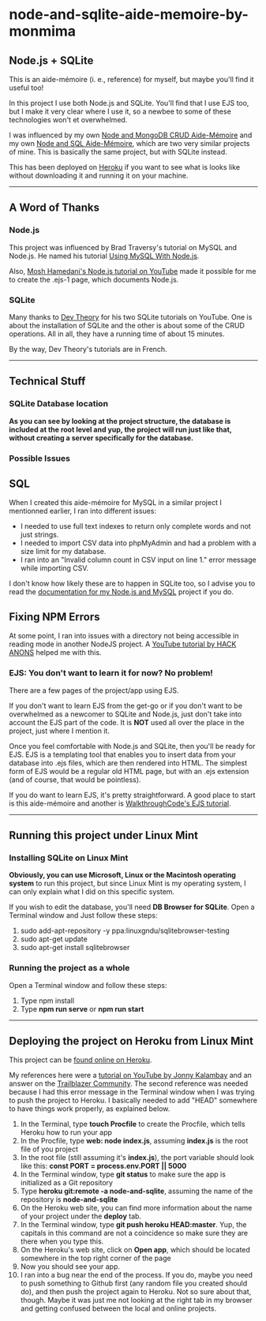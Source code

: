 # node-and-sqlite-aide-memoire-by-monmima

## Node.js + SQLite

This is an aide-mémoire (i. e., reference) for myself, but maybe you'll find it useful too!

In this project I use both Node.js and SQLite. You'll find that I use EJS too, but I make it very clear where I use it, so a newbee to some of these technologies won't et overwhelmed.

I was influenced by my own [Node and MongoDB CRUD Aide-Mémoire](https://github.com/monmima/node-and-mongodb-crud-aide-memoire-by-monmima) and my own [Node and SQL Aide-Mémoire](https://github.com/monmima/node-and-sql-aide-memoire-by-monmima), which are two very similar projects of mine. This is basically the same project, but with SQLite instead.

This has been deployed on [Heroku](https://node-and-sqlite.herokuapp.com/) if you want to see what is looks like without downloading it and running it on your machine.

___

## A Word of Thanks

### Node.js

This project was influenced by Brad Traversy's tutorial on MySQL and Node.js. He named his tutorial [Using MySQL With Node.js](https://www.youtube.com/watch?v=EN6Dx22cPRI).

Also, [Mosh Hamedani's Node.js tutorial on YouTube](https://www.youtube.com/watch?v=TlB_eWDSMt4) made it possible for me to create the .ejs-1 page, which documents Node.js.

### SQLite

Many thanks to [Dev Theory](https://www.youtube.com/watch?v=ueCT4HlQDwQ) for his two SQLite tutorials on YouTube. One is about the installation of SQLite and the other is about some of the CRUD operations. All in all, they have a running time of about 15 minutes.

By the way, Dev Theory's tutorials are in French.

___

## Technical Stuff

### SQLite Database location

**As you can see by looking at the project structure, the database is included at the root level and yup, the project will run just like that, without creating a server specifically for the database.**

### Possible Issues

## SQL

When I created this aide-mémoire for MySQL in a similar project I mentionned earlier, I ran into different issues:

- I needed to use full text indexes to return only complete words and not just strings.
- I needed to import CSV data into phpMyAdmin and had a problem with a size limit for my database.
- I ran into an "Invalid column count in CSV input on line 1." error message while importing CSV.

I don't know how likely these are to happen in SQLite too, so I advise you to read the [documentation for my Node.js and MySQL](https://github.com/monmima/node-and-sql-aide-memoire-by-monmima) project if you do.

## Fixing NPM Errors

At some point, I ran into issues with a directory not being accessible in reading mode in another NodeJS project. A [YouTube tutorial by HACK ANONS](https://www.youtube.com/results?search_query=robotjs+fix) helped me with this.

### EJS: You don't want to learn it for now? No problem!

There are a few pages of the project/app using EJS.

If you don't want to learn EJS from the get-go or if you don't want to be overwhelmed as a newcomer to SQLite and Node.js, just don't take into account the EJS part of the code. It is **NOT** used all over the place in the project, just where I mention it.

Once you feel comfortable with Node.js and SQLite, then you'll be ready for EJS. EJS is a templating tool that enables you to insert data from your database into .ejs files, which are then rendered into HTML. The simplest form of EJS would be a regular old HTML page, but with an .ejs extension (and of course, that would be pointless).

If you do want to learn EJS, it's pretty straightforward. A good place to start is this aide-mémoire and another is [WalkthroughCode's EJS tutorial](https://github.com/monmima/node-ejs-tutorial-by-walkthroughcode).

___

## Running this project under Linux Mint

### Installing SQLite on Linux Mint

**Obviously, you can use Microsoft, Linux or the Macintosh operating system** to run this project, but since Linux Mint is my operating system, I can only explain what I did on this specific system.

If you wish to edit the database, you'll need **DB Browser for SQLite**. Open a Terminal window and Just follow these steps:

1. sudo add-apt-repository -y ppa:linuxgndu/sqlitebrowser-testing
2. sudo apt-get update
3. sudo apt-get install sqlitebrowser

### Running the project as a whole

Open a Terminal window and follow these steps:

1. Type npm install
2. Type **npm run serve** or **npm run start**

___

## Deploying the project on Heroku from Linux Mint

This project can be [found online on Heroku](https://node-and-sqlite.herokuapp.com/).

My references here were a [tutorial on YouTube by Jonny Kalambay](https://www.youtube.com/watch?v=MxfxiR8TVNU) and an answer on the [Trailblazer Community](https://trailblazers.salesforce.com/answers?id=9064S000000DHq1QAG). The second reference was needed because I had this error message in the Terminal window when I was trying to push the project to Heroku. I basically needed to add "HEAD" somewhere to have things work properly, as explained below.

1. In the Terminal, type **touch Procfile** to create the Procfile, which tells Heroku how to run your app
2. In the Procfile, type **web: node index.js**, assuming **index.js** is the root file of you project
3. In the root file (still assuming it's **index.js**), the port variable should look like this: **const PORT = process.env.PORT || 5000**
4. In the Terminal window, type **git status** to make sure the app is initialized as a Git repository
5. Type **heroku git:remote -a node-and-sqlite**, assuming the name of the repository is **node-and-sqlite**
6. On the Heroku web site, you can find more information about the name of your project under the **deploy** tab.
7. In the Terminal window, type **git push heroku HEAD:master**. Yup, the capitals in this command are not a coincidence so make sure they are there when you type this.
8. On the Heroku's web site, click on **Open app**, which should be located somewhere in the top right corner of the page
9. Now you should see your app.
10. I ran into a bug near the end of the process. If you do, maybe  you need to push something to Github first (any random file you created should do), and then push the project again to Heroku. Not so sure about that, though. Maybe it was just me not looking at the right tab in my browser and getting confused between the local and online projects.
